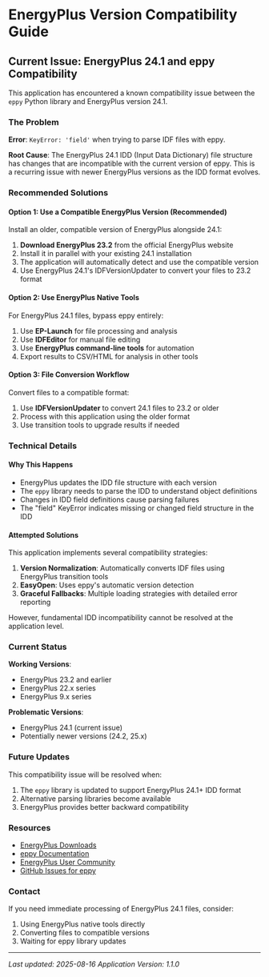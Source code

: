 # EnergyPlus Version Compatibility Guide

## Current Issue: EnergyPlus 24.1 and eppy Compatibility

This application has encountered a known compatibility issue between the `eppy` Python library and EnergyPlus version 24.1. 

### The Problem

**Error**: `KeyError: 'field'` when trying to parse IDF files with eppy.

**Root Cause**: The EnergyPlus 24.1 IDD (Input Data Dictionary) file structure has changes that are incompatible with the current version of eppy. This is a recurring issue with newer EnergyPlus versions as the IDD format evolves.

### Recommended Solutions

#### Option 1: Use a Compatible EnergyPlus Version (Recommended)
Install an older, compatible version of EnergyPlus alongside 24.1:

1. **Download EnergyPlus 23.2** from the official EnergyPlus website
2. Install it in parallel with your existing 24.1 installation
3. The application will automatically detect and use the compatible version
4. Use EnergyPlus 24.1's IDFVersionUpdater to convert your files to 23.2 format

#### Option 2: Use EnergyPlus Native Tools
For EnergyPlus 24.1 files, bypass eppy entirely:

1. Use **EP-Launch** for file processing and analysis
2. Use **IDFEditor** for manual file editing
3. Use **EnergyPlus command-line tools** for automation
4. Export results to CSV/HTML for analysis in other tools

#### Option 3: File Conversion Workflow
Convert files to a compatible format:

1. Use **IDFVersionUpdater** to convert 24.1 files to 23.2 or older
2. Process with this application using the older format
3. Use transition tools to upgrade results if needed

### Technical Details

#### Why This Happens
- EnergyPlus updates the IDD file structure with each version
- The `eppy` library needs to parse the IDD to understand object definitions
- Changes in IDD field definitions cause parsing failures
- The "field" KeyError indicates missing or changed field structure in the IDD

#### Attempted Solutions
This application implements several compatibility strategies:

1. **Version Normalization**: Automatically converts IDF files using EnergyPlus transition tools
2. **EasyOpen**: Uses eppy's automatic version detection
3. **Graceful Fallbacks**: Multiple loading strategies with detailed error reporting

However, fundamental IDD incompatibility cannot be resolved at the application level.

### Current Status

**Working Versions**:
- EnergyPlus 23.2 and earlier
- EnergyPlus 22.x series
- EnergyPlus 9.x series

**Problematic Versions**:
- EnergyPlus 24.1 (current issue)
- Potentially newer versions (24.2, 25.x)

### Future Updates

This compatibility issue will be resolved when:
1. The `eppy` library is updated to support EnergyPlus 24.1+ IDD format
2. Alternative parsing libraries become available
3. EnergyPlus provides better backward compatibility

### Resources

- [EnergyPlus Downloads](https://energyplus.net/downloads)
- [eppy Documentation](https://eppy.readthedocs.io/)
- [EnergyPlus User Community](https://unmethours.com/)
- [GitHub Issues for eppy](https://github.com/santoshphilip/eppy/issues)

### Contact

If you need immediate processing of EnergyPlus 24.1 files, consider:
1. Using EnergyPlus native tools directly
2. Converting files to compatible versions
3. Waiting for eppy library updates

---
*Last updated: 2025-08-16*
*Application Version: 1.1.0*